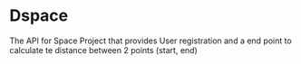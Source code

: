 # Dspace

The API for Space Project that provides User registration and a end point to calculate te distance between 2 points (start, end)
